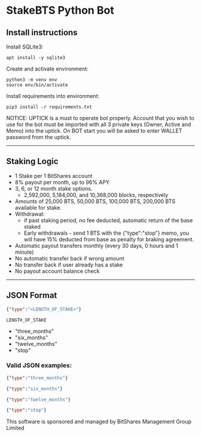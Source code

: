 # StakeBTS Python Bot

## Install instructions

Install SQLite3:
```shell
apt install -y sqlite3
```

Create and activate environment:
```shell
python3 -m venv env
source env/bin/activate
```

Install requirements into environment:
```shell
pip3 install -r requirements.txt
```

NOTICE: UPTICK is a must to operate bot properly. Account that you wish to use for the bot must be imported with all 3 private keys (Owner, Active and Memo) into the uptick. On BOT start 
you will be asked to enter WALLET password from the uptick.

---

## Staking Logic

- 1 Stake per 1 BitShares account
- 8% payout per month, up to 96% APY
- 3, 6, or 12 month stake options.
  - 2,592,000, 5,184,000, and 10,368,000 blocks, respectively
- Amounts of 25,000 BTS, 50,000 BTS, 100,000 BTS, 200,000 BTS available for stake. 
- Withdrawal:
  - if past staking period, no fee deducted, automatic return of the base staked
  - Early withdrawals - send 1 BTS with the {"type":"stop"} memo, you will have 15% deducted from base as penalty for braking agreement.
- Automatic payout transfers monthly (every 30 days, 0 hours and 1 minute)
- No automatic transfer back if wrong amount
- No transfer back if user already has a stake
- No payout account balance check

---

## JSON Format

```JSON
{"type":"<LENGTH_OF_STAKE>"}
```
`LENGTH_OF_STAKE`
- "three_months"
- "six_months"
- "twelve_months"
- "stop"

### Valid JSON examples:
```JSON
{"type":"three_months"}
```
```JSON
{"type":"six_months"}
```
```JSON
{"type":"twelve_months"}
```
```JSON
{"type":"stop"}
```


This software is sponsored and managed by BitShares Management Group Limited
